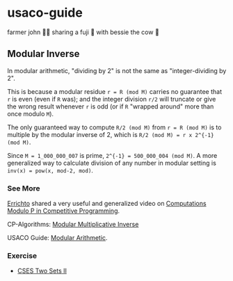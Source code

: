 # usaco-guide
farmer john 👨‍🌾 sharing a fuji 🍎 with bessie the cow 🐄

## Modular Inverse
In modular arithmetic, "dividing by 2" is not the same as "integer-dividing by 2". 

This is because a modular residue `r = R (mod M)` carries no guarantee that `r` is even (even if `R` was); and the integer division `r/2` will truncate or give the wrong result whenever `r` is odd (or if `R` "wrapped around" more than once modulo `M`).

The only guaranteed way to compute `R/2 (mod M)` from `r = R (mod M)` is to multiple by the modular inverse of 2, which is `R/2 (mod M) = r x 2^{-1} (mod M)`. 

Since `M = 1_000_000_007` is prime, `2^{-1} = 500_000_004 (mod M)`. A more generalized way to calculate division of any number in modular setting is `inv(x) = pow(x, mod-2, mod)`.

### See More

[Errichto](https://codeforces.com/profile/Errichto) shared a very useful and generalized video on [Computations Modulo P in Competitive Programming](https://youtu.be/-OPohCQqi_E?si=rTvnfOQR-EzMqAFH).

CP-Algorithms: [Modular Multiplicative Inverse](https://cp-algorithms.com/algebra/module-inverse.html)

USACO Guide: [Modular Arithmetic](https://usaco.guide/gold/modular?lang=cpp#modular-inverse).

### Exercise
* [CSES Two Sets II](https://cses.fi/problemset/task/1093/)